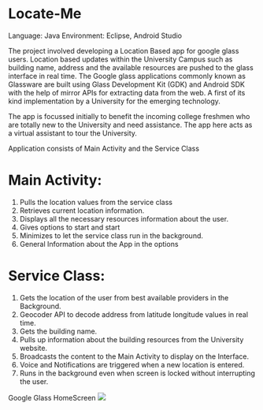 Locate-Me
============

Language: Java
Environment: Eclipse, Android Studio

The project involved developing a Location Based app for google glass users.  Location based updates within the University Campus such as building name, address and the available resources are pushed to the glass interface in real time. The Google glass applications commonly known as Glassware are built using Glass Development Kit (GDK) and Android SDK with the help of mirror APIs for extracting data from the web. A first of its kind implementation by a University for the emerging technology.

The app is focussed initially to benefit the incoming college freshmen who are totally new to the University and need assistance. The app here acts as a virtual assistant to tour the University.

Application consists of Main Activity and the Service Class

Main Activity:
===============
1. Pulls the location values from the service class
2. Retrieves current location information.
3. Displays all the necessary resources information about the user.
4. Gives options to start and start
5. Minimizes to let the service class run in the background.
6. General Information about the App in the options



Service Class:
==============
1. Gets the location of the user from best available providers in the Background.
2. Geocoder API to decode address from latitude longitude values in real time.
3. Gets the building name.
4. Pulls up information about the building resources from the University website.
5. Broadcasts the content to the Main Activity to display on the Interface.
6. Voice and Notifications are triggered when a new location is entered.
7. Runs in the background even when screen is locked without interrupting the user.


Google Glass HomeScreen
![](http://i.imgur.com/iJYu32Y.png)




